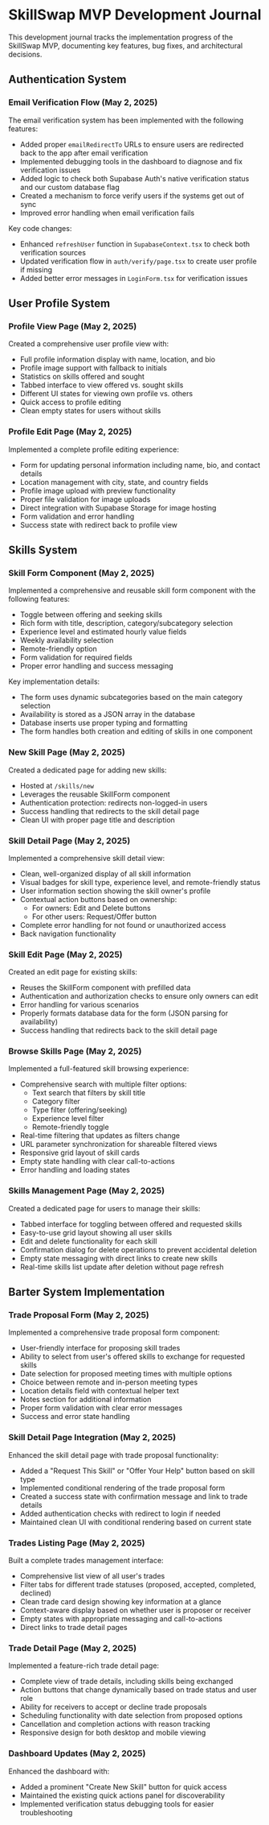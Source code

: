 # SkillSwap MVP Development Journal

This development journal tracks the implementation progress of the SkillSwap MVP, documenting key features, bug fixes, and architectural decisions.

## Authentication System

### Email Verification Flow (May 2, 2025)

The email verification system has been implemented with the following features:

- Added proper `emailRedirectTo` URLs to ensure users are redirected back to the app after email verification
- Implemented debugging tools in the dashboard to diagnose and fix verification issues
- Added logic to check both Supabase Auth's native verification status and our custom database flag
- Created a mechanism to force verify users if the systems get out of sync
- Improved error handling when email verification fails

Key code changes:
- Enhanced `refreshUser` function in `SupabaseContext.tsx` to check both verification sources
- Updated verification flow in `auth/verify/page.tsx` to create user profile if missing
- Added better error messages in `LoginForm.tsx` for verification issues

## User Profile System

### Profile View Page (May 2, 2025)

Created a comprehensive user profile view with:

- Full profile information display with name, location, and bio
- Profile image support with fallback to initials
- Statistics on skills offered and sought
- Tabbed interface to view offered vs. sought skills
- Different UI states for viewing own profile vs. others
- Quick access to profile editing
- Clean empty states for users without skills

### Profile Edit Page (May 2, 2025)

Implemented a complete profile editing experience:

- Form for updating personal information including name, bio, and contact details
- Location management with city, state, and country fields
- Profile image upload with preview functionality
- Proper file validation for image uploads
- Direct integration with Supabase Storage for image hosting
- Form validation and error handling
- Success state with redirect back to profile view

## Skills System

### Skill Form Component (May 2, 2025)

Implemented a comprehensive and reusable skill form component with the following features:

- Toggle between offering and seeking skills
- Rich form with title, description, category/subcategory selection
- Experience level and estimated hourly value fields
- Weekly availability selection
- Remote-friendly option
- Form validation for required fields
- Proper error handling and success messaging

Key implementation details:
- The form uses dynamic subcategories based on the main category selection
- Availability is stored as a JSON array in the database
- Database inserts use proper typing and formatting
- The form handles both creation and editing of skills in one component

### New Skill Page (May 2, 2025)

Created a dedicated page for adding new skills:

- Hosted at `/skills/new`
- Leverages the reusable SkillForm component
- Authentication protection: redirects non-logged-in users
- Success handling that redirects to the skill detail page
- Clean UI with proper page title and description

### Skill Detail Page (May 2, 2025)

Implemented a comprehensive skill detail view:

- Clean, well-organized display of all skill information
- Visual badges for skill type, experience level, and remote-friendly status
- User information section showing the skill owner's profile
- Contextual action buttons based on ownership:
  - For owners: Edit and Delete buttons
  - For other users: Request/Offer button
- Complete error handling for not found or unauthorized access
- Back navigation functionality

### Skill Edit Page (May 2, 2025)

Created an edit page for existing skills:

- Reuses the SkillForm component with prefilled data
- Authentication and authorization checks to ensure only owners can edit
- Error handling for various scenarios
- Properly formats database data for the form (JSON parsing for availability)
- Success handling that redirects back to the skill detail page

### Browse Skills Page (May 2, 2025)

Implemented a full-featured skill browsing experience:

- Comprehensive search with multiple filter options:
  - Text search that filters by skill title
  - Category filter
  - Type filter (offering/seeking)
  - Experience level filter
  - Remote-friendly toggle
- Real-time filtering that updates as filters change
- URL parameter synchronization for shareable filtered views
- Responsive grid layout of skill cards
- Empty state handling with clear call-to-actions
- Error handling and loading states

### Skills Management Page (May 2, 2025)

Created a dedicated page for users to manage their skills:

- Tabbed interface for toggling between offered and requested skills
- Easy-to-use grid layout showing all user skills
- Edit and delete functionality for each skill
- Confirmation dialog for delete operations to prevent accidental deletion
- Empty state messaging with direct links to create new skills
- Real-time skills list update after deletion without page refresh

## Barter System Implementation

### Trade Proposal Form (May 2, 2025)

Implemented a comprehensive trade proposal form component:

- User-friendly interface for proposing skill trades
- Ability to select from user's offered skills to exchange for requested skills
- Date selection for proposed meeting times with multiple options
- Choice between remote and in-person meeting types
- Location details field with contextual helper text
- Notes section for additional information
- Proper form validation with clear error messages
- Success and error state handling

### Skill Detail Page Integration (May 2, 2025)

Enhanced the skill detail page with trade proposal functionality:

- Added a "Request This Skill" or "Offer Your Help" button based on skill type
- Implemented conditional rendering of the trade proposal form
- Created a success state with confirmation message and link to trade details
- Added authentication checks with redirect to login if needed
- Maintained clean UI with conditional rendering based on current state

### Trades Listing Page (May 2, 2025)

Built a complete trades management interface:

- Comprehensive list view of all user's trades
- Filter tabs for different trade statuses (proposed, accepted, completed, declined)
- Clean trade card design showing key information at a glance
- Context-aware display based on whether user is proposer or receiver
- Empty states with appropriate messaging and call-to-actions
- Direct links to trade detail pages

### Trade Detail Page (May 2, 2025)

Implemented a feature-rich trade detail page:

- Complete view of trade details, including skills being exchanged
- Action buttons that change dynamically based on trade status and user role
- Ability for receivers to accept or decline trade proposals
- Scheduling functionality with date selection from proposed options
- Cancellation and completion actions with reason tracking
- Responsive design for both desktop and mobile viewing

### Dashboard Updates (May 2, 2025)

Enhanced the dashboard with:

- Added a prominent "Create New Skill" button for quick access
- Maintained the existing quick actions panel for discoverability
- Implemented verification status debugging tools for easier troubleshooting

